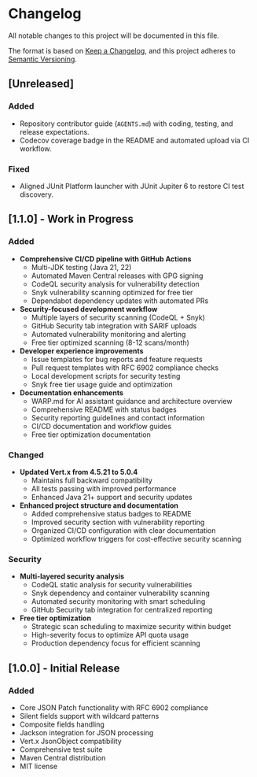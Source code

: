 # Changelog

All notable changes to this project will be documented in this file.

The format is based on [Keep a Changelog](https://keepachangelog.com/en/1.0.0/),
and this project adheres to [Semantic Versioning](https://semver.org/spec/v2.0.0.html).

## [Unreleased]

### Added
- Repository contributor guide (`AGENTS.md`) with coding, testing, and release expectations.
- Codecov coverage badge in the README and automated upload via CI workflow.

### Fixed
- Aligned JUnit Platform launcher with JUnit Jupiter 6 to restore CI test discovery.

## [1.1.0] - Work in Progress

### Added
- **Comprehensive CI/CD pipeline with GitHub Actions**
  - Multi-JDK testing (Java 21, 22)
  - Automated Maven Central releases with GPG signing
  - CodeQL security analysis for vulnerability detection
  - Snyk vulnerability scanning optimized for free tier
  - Dependabot dependency updates with automated PRs
- **Security-focused development workflow**
  - Multiple layers of security scanning (CodeQL + Snyk)
  - GitHub Security tab integration with SARIF uploads
  - Automated vulnerability monitoring and alerting
  - Free tier optimized scanning (8-12 scans/month)
- **Developer experience improvements**
  - Issue templates for bug reports and feature requests
  - Pull request templates with RFC 6902 compliance checks
  - Local development scripts for security testing
  - Snyk free tier usage guide and optimization
- **Documentation enhancements**
  - WARP.md for AI assistant guidance and architecture overview
  - Comprehensive README with status badges
  - Security reporting guidelines and contact information
  - CI/CD documentation and workflow guides
  - Free tier optimization documentation

### Changed
- **Updated Vert.x from 4.5.21 to 5.0.4**
  - Maintains full backward compatibility
  - All tests passing with improved performance
  - Enhanced Java 21+ support and security updates
- **Enhanced project structure and documentation**
  - Added comprehensive status badges to README
  - Improved security section with vulnerability reporting
  - Organized CI/CD configuration with clear documentation
  - Optimized workflow triggers for cost-effective security scanning

### Security
- **Multi-layered security analysis**
  - CodeQL static analysis for security vulnerabilities
  - Snyk dependency and container vulnerability scanning
  - Automated security monitoring with smart scheduling
  - GitHub Security tab integration for centralized reporting
- **Free tier optimization**
  - Strategic scan scheduling to maximize security within budget
  - High-severity focus to optimize API quota usage
  - Production dependency focus for efficient scanning

## [1.0.0] - Initial Release

### Added
- Core JSON Patch functionality with RFC 6902 compliance
- Silent fields support with wildcard patterns
- Composite fields handling
- Jackson integration for JSON processing
- Vert.x JsonObject compatibility
- Comprehensive test suite
- Maven Central distribution
- MIT license
